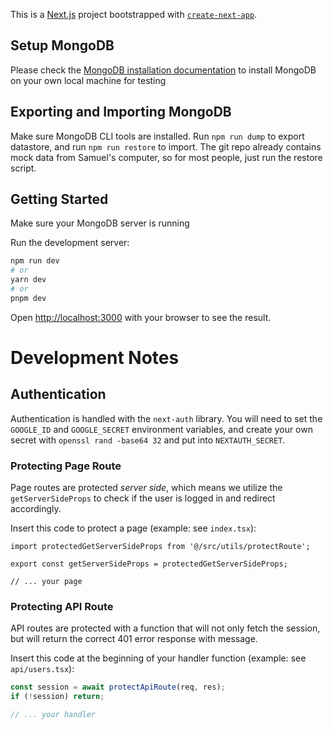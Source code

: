 This is a [Next.js](https://nextjs.org/) project bootstrapped with [`create-next-app`](https://github.com/vercel/next.js/tree/canary/packages/create-next-app).

## Setup MongoDB

Please check the [MongoDB installation documentation](https://www.mongodb.com/docs/manual/installation/) to install MongoDB on your own local machine for testing


## Exporting and Importing MongoDB

Make sure MongoDB CLI tools are installed. Run `npm run dump` to export datastore, and run `npm run restore` to import. The git repo already contains mock data from Samuel's computer, so for most people, just run the restore script.


## Getting Started

Make sure your MongoDB server is running

Run the development server:

```bash
npm run dev
# or
yarn dev
# or
pnpm dev
```

Open [http://localhost:3000](http://localhost:3000) with your browser to see the result.

# Development Notes

## Authentication

Authentication is handled with the `next-auth` library. You will need to set the `GOOGLE_ID` and `GOOGLE_SECRET` environment variables, and create your own secret with `openssl rand -base64 32` and put into `NEXTAUTH_SECRET`.

### Protecting Page Route

Page routes are protected *server side*, which means we utilize the `getServerSideProps` to check if the user is logged in and redirect accordingly.

Insert this code to protect a page (example: see `index.tsx`):

```tsx
import protectedGetServerSideProps from '@/src/utils/protectRoute';

export const getServerSideProps = protectedGetServerSideProps;

// ... your page
```

### Protecting API Route

API routes are protected with a function that will not only fetch the session, but will return the correct 401 error response with message.

Insert this code at the beginning of your handler function (example: see `api/users.tsx`):

```typescript
const session = await protectApiRoute(req, res);
if (!session) return;

// ... your handler
```